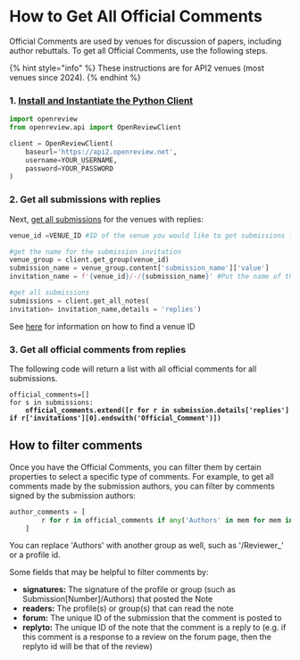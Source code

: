 # How to Get All Official Comments

Official Comments are used by venues for discussion of papers, including author rebuttals. To get all Official Comments, use the following steps.

{% hint style="info" %}
These instructions are for API2 venues (most venues since 2024).&#x20;
{% endhint %}

### 1. [Install and Instantiate the Python Client](../../getting-started/using-the-api/installing-and-instantiating-the-python-client.md)

```python
import openreview
from openreview.api import OpenReviewClient

client = OpenReviewClient(
    baseurl='https://api2.openreview.net',
    username=YOUR_USERNAME,
    password=YOUR_PASSWORD
)
```

### 2. Get all submissions with replies

Next, [get all submissions](how-to-get-all-reviews.md) for the venues with replies:

```python
venue_id =VENUE_ID #ID of the venue you would like to get submissions for

#get the name for the submission invitation
venue_group = client.get_group(venue_id)
submission_name = venue_group.content['submission_name']['value']
invitation_name = f'{venue_id}/-/{submission_name}' #Put the name of the invitation here

#get all submissions
submissions = client.get_all_notes(
invitation= invitation_name,details = 'replies')
```

See [here](../../getting-started/frequently-asked-questions/how-do-i-find-a-venue-id.md) for information on how to find a venue ID

### 3. Get all official comments from replies

The following code will return a list with all official comments for all submissions.

<pre class="language-python"><code class="lang-python">official_comments=[]
for s in submissions:
<strong>    official_comments.extend([r for r in submission.details['replies'] if r['invitations'][0].endswith('Official_Comment')])
</strong></code></pre>

## How to filter comments

Once you have the Official Comments, you can filter them by certain properties to select a specific type of comments. For example, to get all comments made by the submission authors, you can filter by comments signed by the submission authors:

```python
author_comments = [
        r for r in official_comments if any('Authors' in mem for mem in r['signatures'])
    ]
```

You can replace 'Authors' with another group as well, such as '/Reviewer\_' or a profile id.

Some fields that may be helpful to filter comments by:

* **signatures:** The signature of the profile or group (such as Submission\[Number]/Authors) that posted the Note
* **readers:** The profile(s) or group(s) that can read the note
* **forum:** The unique ID of the submission that the comment is posted to
* **replyto:** The unique ID of the note that the comment is a reply to (e.g. if this comment is a response to a review on the forum page, then the replyto id will be that of the review)
